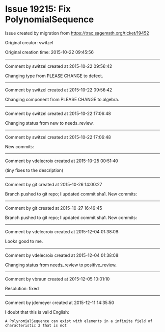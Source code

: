 # Issue 19215: Fix PolynomialSequence

Issue created by migration from https://trac.sagemath.org/ticket/19452

Original creator: switzel

Original creation time: 2015-10-22 09:45:56




---

Comment by switzel created at 2015-10-22 09:56:42

Changing type from PLEASE CHANGE to defect.


---

Comment by switzel created at 2015-10-22 09:56:42

Changing component from PLEASE CHANGE to algebra.


---

Comment by switzel created at 2015-10-22 17:06:48

Changing status from new to needs_review.


---

Comment by switzel created at 2015-10-22 17:06:48

New commits:


---

Comment by vdelecroix created at 2015-10-25 00:51:40

(tiny fixes to the description)


---

Comment by git created at 2015-10-26 14:00:27

Branch pushed to git repo; I updated commit sha1. New commits:


---

Comment by git created at 2015-10-27 16:49:45

Branch pushed to git repo; I updated commit sha1. New commits:


---

Comment by vdelecroix created at 2015-12-04 01:38:08

Looks good to me.


---

Comment by vdelecroix created at 2015-12-04 01:38:08

Changing status from needs_review to positive_review.


---

Comment by vbraun created at 2015-12-05 10:01:10

Resolution: fixed


---

Comment by jdemeyer created at 2015-12-11 14:35:50

I doubt that this is valid English:

```
A PolynomialSequence can exist with elements in a infinite field of
characteristic 2 that is not
```

